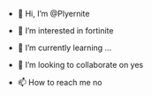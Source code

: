- 👋 Hi, I’m @Plyernite
- 👀 I’m interested in fortinite
- 🌱 I’m currently learning ...
- 💞️ I’m looking to collaborate on yes

- 📫 How to reach me no


<!---
Plyernite/Plyernite is a ✨ special ✨ repository because its `README.md` (this file) appears on your GitHub profile.
You can click the Preview link to take a look at your changes.
--->
